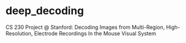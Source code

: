 # deep_decoding
CS 230 Project @ Stanford: Decoding Images from Multi-Region, High-Resolution, Electrode Recordings In the Mouse Visual System
